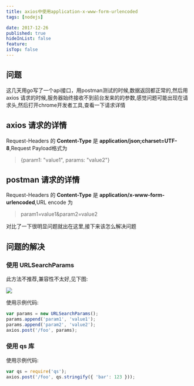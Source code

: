 ```yaml
---
title: axios中使用application-x-www-form-urlencoded
tags: [nodejs]

date: 2017-12-26
published: true
hideInList: false
feature: 
isTop: false
---
```








## 问题
这几天用go写了一个api接口，用postman测试的时候,数据返回都正常的,然后用 axios 请求的时候,服务器始终接收不到前台发来的的参数,感觉问题可能出现在请求头,然后打开chrome开发者工具,查看一下请求详情

## axios 请求的详情

Request-Headers 的 **Content-Type** 是 **application/json;charset=UTF-8**,Request Payload格式为
>{param1: "value1", params: "value2"}

## postman 请求的详情

Request-Headers 的 **Content-Type** 是 **application/x-www-form-urlencoded**,URL encode 为
>param1=value1&param2=value2

对比了一下很明显问题就出在这里,接下来该怎么解决问题

## 问题的解决

###  使用 URLSearchParams

此方法不推荐,兼容性不太好,见下图:

![](http://ww1.sinaimg.cn/large/006wYWbGly1fmudwfsis1j31h30jz76f.jpg)

使用示例代码:

```javascript
var params = new URLSearchParams();
params.append('param1', 'value1');
params.append('param2', 'value2');
axios.post('/foo', params);
```

### 使用 qs 库

使用示例代码:

```javascript
var qs = require('qs');
axios.post('/foo', qs.stringify({ 'bar': 123 }));
```
